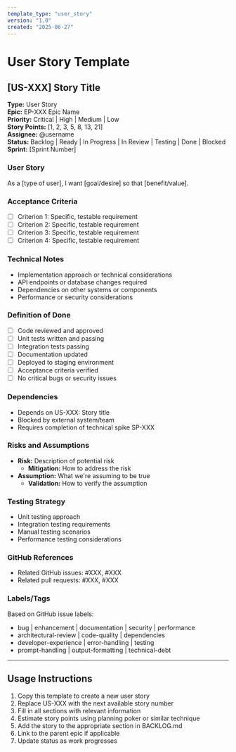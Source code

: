 ```yaml
---
template_type: "user_story"
version: "1.0"
created: "2025-06-27"
---
```


# User Story Template

## **[US-XXX]** Story Title

**Type:** User Story  
**Epic:** EP-XXX Epic Name  
**Priority:** Critical | High | Medium | Low  
**Story Points:** [1, 2, 3, 5, 8, 13, 21]  
**Assignee:** @username  
**Status:** Backlog | Ready | In Progress | In Review | Testing | Done | Blocked  
**Sprint:** [Sprint Number]  

### User Story
As a [type of user], I want [goal/desire] so that [benefit/value].

### Acceptance Criteria
- [ ] Criterion 1: Specific, testable requirement
- [ ] Criterion 2: Specific, testable requirement
- [ ] Criterion 3: Specific, testable requirement
- [ ] Criterion 4: Specific, testable requirement

### Technical Notes
- Implementation approach or technical considerations
- API endpoints or database changes required
- Dependencies on other systems or components
- Performance or security considerations

### Definition of Done
- [ ] Code reviewed and approved
- [ ] Unit tests written and passing
- [ ] Integration tests passing
- [ ] Documentation updated
- [ ] Deployed to staging environment
- [ ] Acceptance criteria verified
- [ ] No critical bugs or security issues

### Dependencies
- Depends on US-XXX: Story title
- Blocked by external system/team
- Requires completion of technical spike SP-XXX

### Risks and Assumptions
- **Risk:** Description of potential risk
  - **Mitigation:** How to address the risk
- **Assumption:** What we're assuming to be true
  - **Validation:** How to verify the assumption

### Testing Strategy
- Unit testing approach
- Integration testing requirements
- Manual testing scenarios
- Performance testing considerations

### GitHub References
- Related GitHub issues: #XXX, #XXX
- Related pull requests: #XXX, #XXX

### Labels/Tags
Based on GitHub issue labels:
- bug | enhancement | documentation | security | performance
- architectural-review | code-quality | dependencies
- developer-experience | error-handling | testing
- prompt-handling | output-formatting | technical-debt

---

## Usage Instructions

1. Copy this template to create a new user story
2. Replace US-XXX with the next available story number
3. Fill in all sections with relevant information
4. Estimate story points using planning poker or similar technique
5. Add the story to the appropriate section in BACKLOG.md
6. Link to the parent epic if applicable
7. Update status as work progresses
